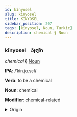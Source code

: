 ```yaml
---
id: kînyosel
slug: kînyosel
title: KİNYOSEL
sidebar_position: 207
tags: [kînyosel, Noun, Turkic]
description: chemical § Noun
---
```


### kînyosel&emsp;<span kind="abugida">ɔ̃ɟɀɐ͊ɿ</span>

*chemical* **§** [Noun](../../tags/Noun)

**IPA**: /ˈkin.jɑ.sɛl/

**Verb**: to be a chemical

**Noun**: chemical

**Modifier**: chemical-related

<details>
    <summary>Origin</summary>
    Turkish kimyasal /cimˈjaːsæl/<br/>
    <em>Turkic Language Family</em>
</details>